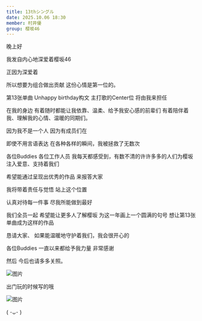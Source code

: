 ```yaml
---
title: 13thシングル
date: 2025.10.06 18:30
member: 村井優
group: 樱坂46
---
```


晚上好










我发自内心地深爱着樱坂46


正因为深爱着

所以想要为组合做出贡献
这份心情是第一位的。

















第13张单曲 Unhappy birthday构文
主打歌的Center位
将由我来担任




在我的身边
有着随时都能让我依靠、温柔、给予我安心感的前辈们
有着陪伴着我、理解我的心情、温暖的同期们。


因为我不是一个人
因为有成员们在

即使不用言语表达
在各种各样的瞬间，我被拯救了无数次












各位Buddies
各位工作人员
我每天都感受到，有数不清的许许多多的人们为樱坂注入爱意、支持着我们

希望能通过呈现出优秀的作品
来报答大家



我将带着责任与觉悟
站上这个位置

认真对待每一件事
尽我所能做到最好







我们全员一起
希望能让更多人了解樱坂
为这一年画上一个圆满的句号
想让第13张单曲成为这样的作品



恳请大家、
如果能温暖地守护着我们，我会很开心的



各位Buddies
一直以来都给予我力量
非常感谢

然后
今后也请多多关照。






![图片](https://sakurazaka46.com/files/14/diary/s46/blog/moblog/202510/mob8qJCF4.jpg)




































出门玩的时候写的哦

![图片](https://sakurazaka46.com/files/14/diary/s46/blog/moblog/202510/mobU7UTBA.jpg)


( ･ᴗ･ )